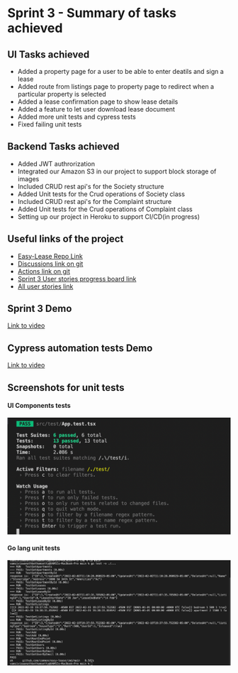 # Sprint 3 - Summary of tasks achieved

## UI Tasks achieved
- Added a property page for a user to be able to enter deatils and sign a lease
- Added route from listings page to property page to redirect when a particular property is selected
- Added a lease confirmation page to show lease details
- Added a feature to let user download lease document
- Added more unit tests and cypress tests
- Fixed failing unit tests

## Backend Tasks achieved
- Added JWT authrorization
- Integrated our Amazon S3 in our project to support block storage of images
- Included CRUD rest api's for the Society structure
- Added Unit tests for the Crud operations of Society class
- Included CRUD rest api's for the Complaint structure
- Added Unit tests for the Crud operations of Complaint class
- Setting up our project in Heroku to support CI/CD(in progress)


## Useful links of the project
- [Easy-Lease Repo Link](https://github.com/rahulvemula/SE-leasingPortal) 
- [Discussions link on git](https://github.com/rahulvemula/SE-leasingPortal/discussions)
- [Actions link on git](https://github.com/rahulvemula/SE-leasingPortal/actions)
- [Sprint 3 User stories progress board link](https://github.com/rahulvemula/SE-leasingPortal/projects/3)
- [All user stories link](https://github.com/rahulvemula/SE-leasingPortal/issues)


## Sprint 3 Demo
[Link to video](https://youtu.be/1P5J-h7Prhs)

## Cypress automation tests Demo
[Link to video](https://youtu.be/uM3tJRtxgXo)

## Screenshots for unit tests

#### UI Components tests
![](Screenshots/ComponentsUnitTestsSprint3.png)
#### Go lang unit tests
![Alt text](Screenshots/GoLangUnitTests.png?raw=true "Title")
